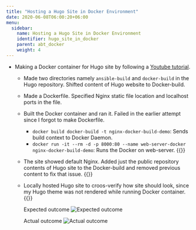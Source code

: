 ```yaml
---
title: "Hosting a Hugo Site in Docker Environment"
date: 2020-06-08T06:00:20+06:00
menu:
  sidebar:
    name: Hosting a Hugo Site in Docker Environment
    identifier: hugo_site_in_docker
    parent: abt_docker
    weight: 4
---
```


- Making a Docker container for Hugo site by following a [Youtube tutorial](https://www.youtube.com/watch?v=kkazBPHc4bk&t=198s).

  - Made two directories namely `ansible-build` and `docker-build` in the Hugo repository. Shifted content of Hugo website to Docker-build.
  
  - Made a Dockerfile. Specified Nginx static file location and localhost ports in the file.
  
  - Built the Docker container and ran it. Failed in the earlier attempt since I forgot to make Dockerfile.
    * `docker build docker-build -t nginx-docker-build-demo`: Sends build context to Docker Daemon.
    * `docker run -it --rm -d -p 8000:80 --name web-server-docker nginx-docker-build-demo`: Runs the Docker on web-server.
    {{<asciinema sQzHGL7umB6JpnjzsbWIyP1ez>}}
    
  - The site showed default Nginx. Added just the public repository contents of Hugo site to the Docker-build and removed previous content to fix that issue.
    {{<asciinema O9dzIKFXv7YBRQpVGkubtEt3k>}}
  
  - Locally hosted Hugo site to croos-verify how site should look, since my Hugo theme was not rendered while running Docker container.
    {{<asciinema sdle0vIj2PgxSEM9eUIITa7Ah>}}
    
    Expected outcome
    ![Expected outcome](/posts/Docker_category/desiredsiteday9.PNG)
    
    Actual outcome
    ![Actual outcome](/posts/Docker_category/siteobtainedday9.PNG)